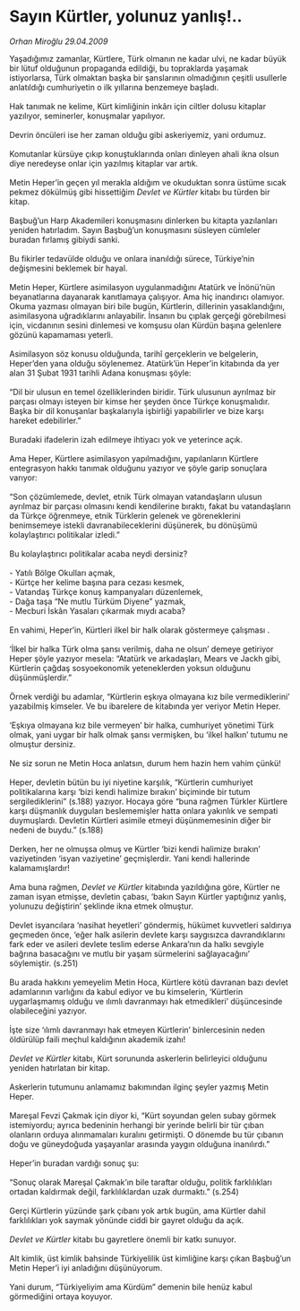 # Sayın Kürtler, yolunuz yanlış!..

*Orhan Miroğlu 29.04.2009*

<div class="taraf_structure_2col_1zq">
<div class="margen_n">



 <p>Yaşadığımız zamanlar, Kürtlere, Türk olmanın ne kadar ulvi, ne kadar büyük bir lütuf olduğunun propaganda edildiği, bu topraklarda yaşamak istiyorlarsa, Türk olmaktan başka bir şanslarının olmadığının çeşitli usullerle anlatıldığı cumhuriyetin o ilk yıllarına benzemeye başladı. <br/><br/>Hak tanımak ne kelime, Kürt kimliğinin inkârı için ciltler dolusu kitaplar yazılıyor, seminerler, konuşmalar yapılıyor. <br/><br/>Devrin öncüleri ise her zaman olduğu gibi askeriyemiz, yani ordumuz. <br/><br/>Komutanlar kürsüye çıkıp konuştuklarında onları dinleyen ahali ikna olsun diye neredeyse onlar için yazılmış kitaplar var artık. <br/><br/>Metin Heper’in geçen yıl merakla aldığım ve okuduktan sonra üstüme sıcak pekmez dökülmüş gibi hissettiğim <i>Devlet ve Kürtler</i> kitabı bu türden bir kitap. <br/><br/>Başbuğ’un Harp Akademileri konuşmasını dinlerken bu kitapta yazılanları yeniden hatırladım. Sayın Başbuğ’un konuşmasını süsleyen cümleler buradan fırlamış gibiydi sanki. <br/><br/>Bu fikirler tedavülde olduğu ve onlara inanıldığı sürece, Türkiye’nin değişmesini beklemek bir hayal. <br/><br/>Metin Heper, Kürtlere asimilasyon uygulanmadığını Atatürk ve İnönü’nün beyanatlarına dayanarak kanıtlamaya çalışıyor. Ama hiç inandırıcı olamıyor. Okuma yazması olmayan biri bile bugün, Kürtlerin, dillerinin yasaklandığını, asimilasyona uğradıklarını anlayabilir. İnsanın bu çıplak gerçeği görebilmesi için, vicdanının sesini dinlemesi ve komşusu olan Kürdün başına gelenlere gözünü kapamaması yeterli. <br/><br/>Asimilasyon söz konusu olduğunda, tarihî gerçeklerin ve belgelerin, Heper’den yana olduğu söylenemez. Atatürk’ün Heper’in kitabında da yer alan 31 Şubat 1931 tarihli Adana konuşması şöyle: <br/><br/>“Dil bir ulusun en temel özelliklerinden biridir. Türk ulusunun ayrılmaz bir parçası olmayı isteyen bir kimse her şeyden önce Türkçe konuşmalıdır. Başka bir dil konuşanlar başkalarıyla işbirliği yapabilirler ve bize karşı hareket edebilirler.” <br/><br/>Buradaki ifadelerin izah edilmeye ihtiyacı yok ve yeterince açık. <br/><br/>Ama Heper, Kürtlere asimilasyon yapılmadığını, yapılanların Kürtlere entegrasyon hakkı tanımak olduğunu yazıyor ve şöyle garip sonuçlara varıyor: <br/><br/>“Son çözümlemede, devlet, etnik Türk olmayan vatandaşların ulusun ayrılmaz bir parçası olmasını kendi kendilerine bıraktı, fakat bu vatandaşların da Türkçe öğrenmeye, etnik Türklerin gelenek ve göreneklerini benimsemeye istekli davranabileceklerini düşünerek, bu dönüşümü kolaylaştırıcı politikalar izledi.” <br/><br/>Bu kolaylaştırıcı politikalar acaba neydi dersiniz? <br/><br/>- Yatılı Bölge Okulları açmak, <br/>- Kürtçe her kelime başına para cezası kesmek, <br/>- Vatandaş Türkçe konuş kampanyaları düzenlemek, <br/>- Dağa taşa “Ne mutlu Türküm Diyene” yazmak, <br/>- Mecburi İskân Yasaları çıkarmak mıydı acaba? <br/><br/>En vahimi, Heper’in, Kürtleri ilkel bir halk olarak göstermeye çalışması . <br/><br/>‘İlkel bir halka Türk olma şansı verilmiş, daha ne olsun’ demeye getiriyor Heper şöyle yazıyor mesela: “Atatürk ve arkadaşları, Mears ve Jackh gibi, Kürtlerin çağdaş sosyoekonomik yeteneklerden yoksun olduğunu düşünmüşlerdir.” <br/><br/>Örnek verdiği bu adamlar, “Kürtlerin eşkıya olmayana kız bile vermediklerini’ yazabilmiş kimseler. Ve bu ibarelere de kitabında yer veriyor Metin Heper. <br/><br/>‘Eşkıya olmayana kız bile vermeyen’ bir halka, cumhuriyet yönetimi Türk olmak, yani uygar bir halk olmak şansı vermişken, bu ‘ilkel halkın’ tutumu ne olmuştur dersiniz. <br/><br/>Ne siz sorun ne Metin Hoca anlatsın, durum hem hazin hem vahim çünkü! <br/><br/>Heper, devletin bütün bu iyi niyetine karşılık, “Kürtlerin cumhuriyet politikalarına karşı ‘bizi kendi halimize bırakın’ biçiminde bir tutum sergilediklerini” (s.188) yazıyor. Hocaya göre “buna rağmen Türkler Kürtlere karşı düşmanlık duyguları beslememişler hatta onlara yakınlık ve sempati duymuşlardı. Devletin Kürtleri asimile etmeyi düşünmemesinin diğer bir nedeni de buydu.” (s.188) <br/><br/>Derken, her ne olmuşsa olmuş ve Kürtler ‘bizi kendi halimize bırakın’ vaziyetinden ‘isyan vaziyetine’ geçmişlerdir. Yani kendi hallerinde kalamamışlardır! <br/><br/>Ama buna rağmen, <i>Devlet ve Kürtler</i> kitabında yazıldığına göre, Kürtler ne zaman isyan etmişse, devletin çabası, ‘bakın Sayın Kürtler yaptığınız yanlış, yolunuzu değiştirin’ şeklinde ikna etmek olmuştur. <br/><br/>Devlet isyancılara ‘nasihat heyetleri’ göndermiş, hükümet kuvvetleri saldırıya geçmeden önce, ‘eğer halk asilerin devlete karşı saygısızca davrandıklarını fark eder ve asileri devlete teslim ederse Ankara’nın da halkı sevgiyle bağrına basacağını ve mutlu bir yaşam sürmelerini sağlayacağını’ söylemiştir. (s.251) <br/><br/>Bu arada hakkını yemeyelim Metin Hoca, Kürtlere kötü davranan bazı devlet adamlarının varlığını da kabul ediyor ve bu kimselerin, ‘Kürtlerin uygarlaşmamış olduğu ve ılımlı davranmayı hak etmedikleri’ düşüncesinde olabileceğini yazıyor. <br/><br/>İşte size ‘ılımlı davranmayı hak etmeyen Kürtlerin’ binlercesinin neden öldürülüp faili meçhul kaldığının akademik izahı! <i><br/><br/>Devlet ve Kürtler</i> kitabı, Kürt sorununda askerlerin belirleyici olduğunu yeniden hatırlatan bir kitap. <br/><br/>Askerlerin tutumunu anlamamız bakımından ilginç şeyler yazmış Metin Heper. <br/><br/>Mareşal Fevzi Çakmak için diyor ki, “Kürt soyundan gelen subay görmek istemiyordu; ayrıca bedeninin herhangi bir yerinde belirli bir tür çıban olanların orduya alınmamaları kuralını getirmişti. O dönemde bu tür çıbanın doğu ve güneydoğuda yaşayanlar arasında yaygın olduğuna inanılırdı.” <br/><br/>Heper’in buradan vardığı sonuç şu: <br/><br/>“Sonuç olarak Mareşal Çakmak’ın bile taraftar olduğu, politik farklılıkları ortadan kaldırmak değil, farklılıklardan uzak durmaktı.” (s.254) <br/><br/>Gerçi Kürtlerin yüzünde şark çıbanı yok artık bugün, ama Kürtler dahil farklılıkları yok saymak yönünde ciddi bir gayret olduğu da açık. <i><br/><br/>Devlet ve Kürtler</i> kitabı bu gayretlere önemli bir katkı sunuyor. <br/><br/>Alt kimlik, üst kimlik bahsinde Türkiyelilik üst kimliğine karşı çıkan Başbuğ’un Metin Heper’i iyi anladığını düşünüyorum.<br/><br/>Yani durum, “Türkiyeliyim ama Kürdüm” demenin bile henüz kabul görmediğini ortaya koyuyor.</p>
<br/>
<br/>
<br/>



<br/>


<div id="taraf_not">
</div>

</div>


</div>
